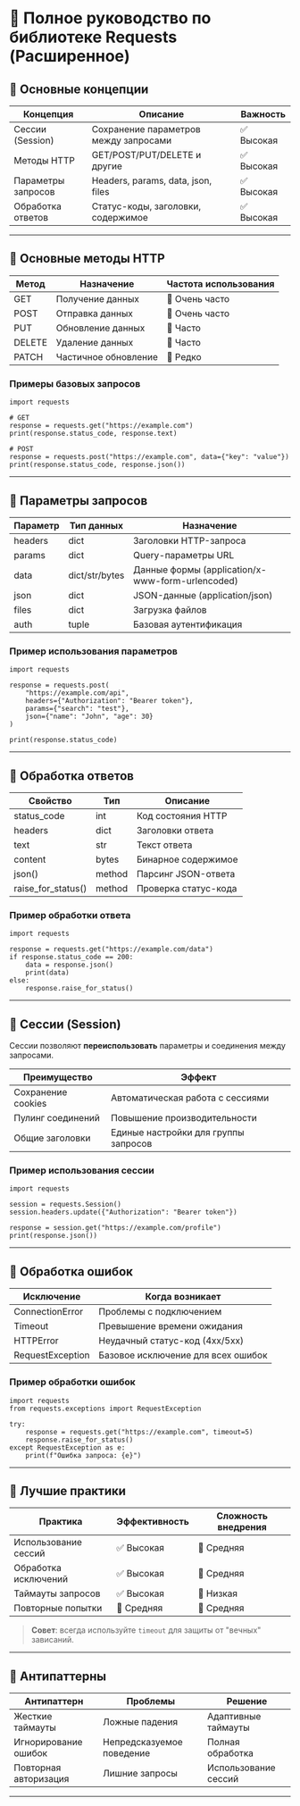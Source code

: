 # 📌 Полное руководство по библиотеке Requests (Расширенное)   

## 🔹 Основные концепции

| Концепция            | Описание                                                                 | Важность |
|----------------------|--------------------------------------------------------------------------|----------|
| Сессии (Session)     | Сохранение параметров между запросами                                   | ✅ Высокая |
| Методы HTTP          | GET/POST/PUT/DELETE и другие                                             | ✅ Высокая |
| Параметры запросов   | Headers, params, data, json, files                                       | ✅ Высокая |
| Обработка ответов    | Статус-коды, заголовки, содержимое                                       | ✅ Высокая |

---

## 🔹 Основные методы HTTP

| Метод    | Назначение                              | Частота использования |
|----------|----------------------------------------|------------------------|
| GET      | Получение данных                       | 🔹 Очень часто         |
| POST     | Отправка данных                        | 🔹 Очень часто         |
| PUT      | Обновление данных                      | 🔷 Часто               |
| DELETE   | Удаление данных                        | 🔷 Часто               |
| PATCH    | Частичное обновление                   | 🔶 Редко               |

### Примеры базовых запросов
```
import requests

# GET
response = requests.get("https://example.com")
print(response.status_code, response.text)

# POST
response = requests.post("https://example.com", data={"key": "value"})
print(response.status_code, response.json())
```
---

## 🔹 Параметры запросов

| Параметр  | Тип данных       | Назначение                              |
|-----------|------------------|----------------------------------------|
| headers   | dict              | Заголовки HTTP-запроса                 |
| params    | dict              | Query-параметры URL                    |
| data      | dict/str/bytes    | Данные формы (application/x-www-form-urlencoded) |
| json      | dict              | JSON-данные (application/json)         |
| files     | dict              | Загрузка файлов                        |
| auth      | tuple             | Базовая аутентификация                 |

### Пример использования параметров
```
import requests

response = requests.post(
    "https://example.com/api",
    headers={"Authorization": "Bearer token"},
    params={"search": "test"},
    json={"name": "John", "age": 30}
)

print(response.status_code)
```
---

## 🔹 Обработка ответов

| Свойство           | Тип       | Описание                              |
|--------------------|-----------|--------------------------------------|
| status_code        | int       | Код состояния HTTP                   |
| headers            | dict      | Заголовки ответа                     |
| text               | str       | Текст ответа                         |
| content            | bytes     | Бинарное содержимое                  |
| json()             | method    | Парсинг JSON-ответа                  |
| raise_for_status() | method    | Проверка статус-кода                 |

### Пример обработки ответа
```
import requests

response = requests.get("https://example.com/data")
if response.status_code == 200:
    data = response.json()
    print(data)
else:
    response.raise_for_status()
```
---

## 🔹 Сессии (Session)

Сессии позволяют **переиспользовать** параметры и соединения между запросами.

| Преимущество          | Эффект                                  |
|-----------------------|----------------------------------------|
| Сохранение cookies    | Автоматическая работа с сессиями       |
| Пулинг соединений     | Повышение производительности           |
| Общие заголовки       | Единые настройки для группы запросов   |

### Пример использования сессии
```
import requests

session = requests.Session()
session.headers.update({"Authorization": "Bearer token"})

response = session.get("https://example.com/profile")
print(response.json())
```
---

## 🔹 Обработка ошибок

| Исключение           | Когда возникает                       |
|----------------------|--------------------------------------|
| ConnectionError      | Проблемы с подключением              |
| Timeout              | Превышение времени ожидания          |
| HTTPError            | Неудачный статус-код (4xx/5xx)        |
| RequestException     | Базовое исключение для всех ошибок   |

### Пример обработки ошибок
```
import requests
from requests.exceptions import RequestException

try:
    response = requests.get("https://example.com", timeout=5)
    response.raise_for_status()
except RequestException as e:
    print(f"Ошибка запроса: {e}")
```
---

## 🔹 Лучшие практики

| Практика                | Эффективность | Сложность внедрения |
|-------------------------|--------------|--------------------|
| Использование сессий    | ✅ Высокая    | 🔷 Средняя         |
| Обработка исключений    | ✅ Высокая    | 🔷 Средняя         |
| Таймауты запросов       | ✅ Высокая    | 🔹 Низкая          |
| Повторные попытки       | 🔷 Средняя    | 🔷 Средняя         |

> **Совет**: всегда используйте `timeout` для защиты от "вечных" зависаний.

---

## 🔹 Антипаттерны

| Антипаттерн            | Проблемы                  | Решение              |
|------------------------|--------------------------|---------------------|
| Жесткие таймауты       | Ложные падения            | Адаптивные таймауты |
| Игнорирование ошибок   | Непредсказуемое поведение | Полная обработка    |
| Повторная авторизация  | Лишние запросы            | Использование сессий |

---
